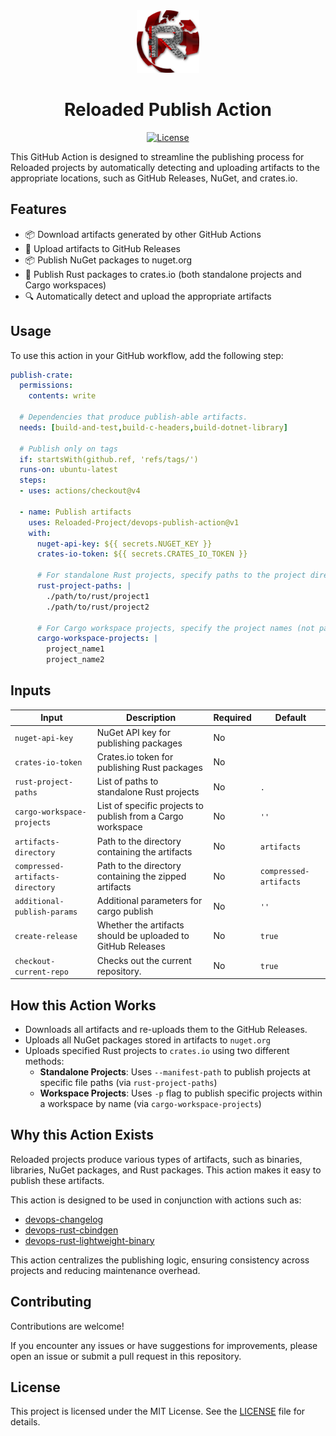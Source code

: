 <div align="center">
  <a href="https://github.com/Reloaded-Project/devops-publish-action" target="_blank">
    <img src="assets/reloaded-logo.png" alt="Logo" width="100" height="100">
  </a>

  <h1 align="center">Reloaded Publish Action</h1>

  <p align="center">
    <a href="https://github.com/Reloaded-Project/devops-publish-action/blob/main/LICENSE"><img src="https://img.shields.io/badge/License-MIT-blue.svg" alt="License"></a>
  </p>
</div>

This GitHub Action is designed to streamline the publishing process for Reloaded projects by 
automatically detecting and uploading artifacts to the appropriate locations, such as GitHub 
Releases, NuGet, and crates.io.

## Features

- 📦 Download artifacts generated by other GitHub Actions
- 🚀 Upload artifacts to GitHub Releases
- 📦 Publish NuGet packages to nuget.org
- 🦀 Publish Rust packages to crates.io (both standalone projects and Cargo workspaces)
- 🔍 Automatically detect and upload the appropriate artifacts

## Usage

To use this action in your GitHub workflow, add the following step:

```yaml
publish-crate:
  permissions:
    contents: write

  # Dependencies that produce publish-able artifacts.
  needs: [build-and-test,build-c-headers,build-dotnet-library]

  # Publish only on tags
  if: startsWith(github.ref, 'refs/tags/') 
  runs-on: ubuntu-latest
  steps:
  - uses: actions/checkout@v4

  - name: Publish artifacts
    uses: Reloaded-Project/devops-publish-action@v1
    with:
      nuget-api-key: ${{ secrets.NUGET_KEY }}
      crates-io-token: ${{ secrets.CRATES_IO_TOKEN }}
      
      # For standalone Rust projects, specify paths to the project directories
      rust-project-paths: |
        ./path/to/rust/project1
        ./path/to/rust/project2
        
      # For Cargo workspace projects, specify the project names (not paths)
      cargo-workspace-projects: |
        project_name1
        project_name2
```

## Inputs

| Input                            | Description                                                 | Required | Default                |
| -------------------------------- | ----------------------------------------------------------- | -------- | ---------------------- |
| `nuget-api-key`                  | NuGet API key for publishing packages                       | No       |                        |
| `crates-io-token`                | Crates.io token for publishing Rust packages                | No       |                        |
| `rust-project-paths`             | List of paths to standalone Rust projects                   | No       | `.`                    |
| `cargo-workspace-projects`       | List of specific projects to publish from a Cargo workspace | No       | `''`                   |
| `artifacts-directory`            | Path to the directory containing the artifacts              | No       | `artifacts`            |
| `compressed-artifacts-directory` | Path to the directory containing the zipped artifacts       | No       | `compressed-artifacts` |
| `additional-publish-params`      | Additional parameters for cargo publish                     | No       | `''`                   |
| `create-release`                 | Whether the artifacts should be uploaded to GitHub Releases | No       | `true`                 |
| `checkout-current-repo`          | Checks out the current repository.                          | No       | `true`                 |

## How this Action Works

- Downloads all artifacts and re-uploads them to the GitHub Releases.
- Uploads all NuGet packages stored in artifacts to `nuget.org`
- Uploads specified Rust projects to `crates.io` using two different methods:
  - **Standalone Projects**: Uses `--manifest-path` to publish projects at specific file paths (via `rust-project-paths`)
  - **Workspace Projects**: Uses `-p` flag to publish specific projects within a workspace by name (via `cargo-workspace-projects`)

## Why this Action Exists

Reloaded projects produce various types of artifacts, such as binaries, libraries, NuGet packages,
and Rust packages. This action makes it easy to publish these artifacts.

This action is designed to be used in conjunction with actions such as:

- [devops-changelog](https://github.com/Reloaded-Project/devops-changelog)
- [devops-rust-cbindgen](https://github.com/Reloaded-Project/devops-rust-cbindgen)
- [devops-rust-lightweight-binary](https://github.com/Reloaded-Project/devops-rust-lightweight-binary)

This action centralizes the publishing logic, ensuring consistency across projects and reducing
maintenance overhead.

## Contributing

Contributions are welcome!

If you encounter any issues or have suggestions for improvements, please
open an issue or submit a pull request in this repository.

## License

This project is licensed under the MIT License. See the [LICENSE](LICENSE) file for details.